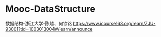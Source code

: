 # Mooc-DataStructure
数据结构-浙江大学-陈越、何钦铭
https://www.icourse163.org/learn/ZJU-93001?tid=1003013004#/learn/announce
